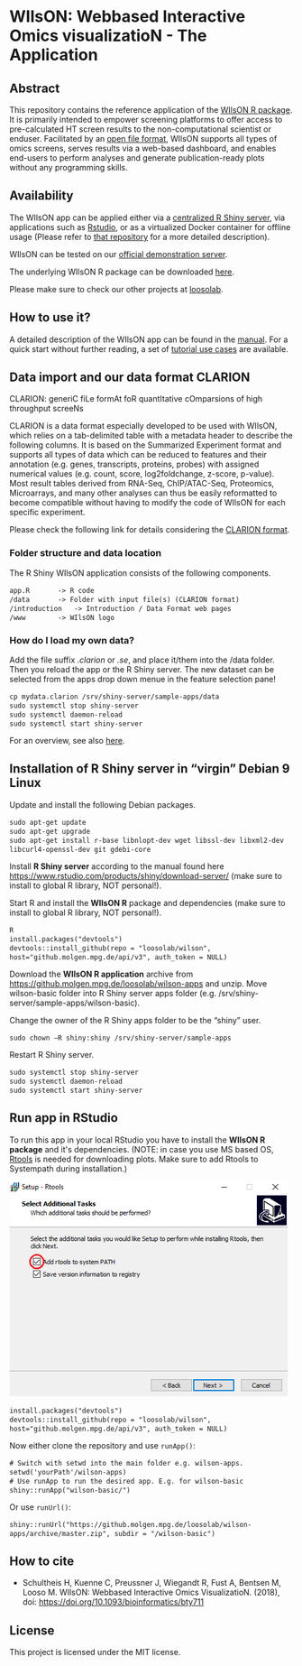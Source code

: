 # WIlsON: Webbased Interactive Omics visualizatioN -  The Application
## Abstract
This repository contains the reference application of the [WIlsON R package]( https://github.molgen.mpg.de/loosolab/wilson). It is primarily intended to empower screening platforms to offer access to pre-calculated HT screen results to the non-computational scientist or enduser. Facilitated by an [open file format](#clarion), WIlsON supports all types of omics screens, serves results via a web-based dashboard, and enables end-users to perform analyses and generate publication-ready plots without any programming skills.

## Availability
The WIlsON app can be applied either via a [centralized R Shiny server](#shiny), via applications such as [Rstudio](#studio), or as a virtualized Docker container for offline usage (Please refer to [that repository](https://hub.docker.com/r/loosolab/wilson/) for a more detailed description).


WIlsON can be tested on our [official demonstration server](http://loosolab.mpi-bn.mpg.de/apps/wilson/). 

The underlying WIlsON R package can be downloaded [here](https://github.molgen.mpg.de/loosolab/wilson). 

Please make sure to check our other projects at [loosolab](http://loosolab.mpi-bn.mpg.de/).

## How to use it?
A detailed description of the WIlsON app can be found in the [manual](https://github.molgen.mpg.de/loosolab/wilson-apps/wiki). For a quick start without further reading, a set of [tutorial use cases](https://github.molgen.mpg.de/loosolab/wilson-apps/wiki#use_cases) are available.

<a name="clarion"/></a>
## Data import and our data format CLARION

CLARION: generiC fiLe formAt foR quantItative cOmparsions of high throughput screeNs

CLARION is a data format especially developed to be used with WIlsON, which relies on a tab-delimited table with a metadata header to describe the following columns. It is based on the Summarized Experiment format and supports all types of data which can be reduced to features and their annotation (e.g. genes, transcripts, proteins, probes) with assigned numerical values (e.g. count, score, log2foldchange, z-score, p-value). Most result tables derived from RNA-Seq, ChIP/ATAC-Seq, Proteomics, Microarrays, and many other analyses can thus be easily reformatted to become compatible without having to modify the code of WIlsON for each specific experiment.

Please check the following link for details considering the [CLARION format](https://github.molgen.mpg.de/loosolab/wilson-apps/wiki/CLARION-Format).

### Folder structure and data location
The R Shiny WIlsON application consists of the following components.
```
app.R		-> R code
/data		-> Folder with input file(s) (CLARION format)
/introduction	-> Introduction / Data Format web pages
/www		-> WIlsON logo
```



### How do I load my own data?
Add the file suffix *.clarion* or *.se*, and place it/them into the /data folder. Then you reload the app or the R Shiny server. The new dataset can be selected from the apps drop down menue in the feature selection pane! 
```
cp mydata.clarion /srv/shiny-server/sample-apps/data
sudo systemctl stop shiny-server
sudo systemctl daemon-reload
sudo systemctl start shiny-server
```

For an overview, see also [here](https://github.molgen.mpg.de/loosolab/wilson-apps/wiki/CLARION-Format#import-data-into-the-app).


<a name="shiny"/></a>
## Installation of R Shiny server in “virgin” Debian 9 Linux
Update and install the following Debian packages.
```
sudo apt-get update
sudo apt-get upgrade
sudo apt-get install r-base libnlopt-dev wget libssl-dev libxml2-dev libcurl4-openssl-dev git gdebi-core
```

Install **R Shiny server** according to the manual found here https://www.rstudio.com/products/shiny/download-server/ (make sure to install to global R library, NOT personal!).

Start R and install the **WIlsON R** package and dependencies (make sure to install to global R library, NOT personal!).
```
R
install.packages("devtools")
devtools::install_github(repo = "loosolab/wilson", host="github.molgen.mpg.de/api/v3", auth_token = NULL)
```

Download the **WIlsON R application** archive from https://github.molgen.mpg.de/loosolab/wilson-apps and unzip. Move wilson-basic folder into R Shiny server apps folder (e.g. /srv/shiny-server/sample-apps/wilson-basic).

Change the owner of the R Shiny apps folder to be the “shiny” user.
```
sudo chown –R shiny:shiny /srv/shiny-server/sample-apps 
```

Restart R Shiny server.
```
sudo systemctl stop shiny-server
sudo systemctl daemon-reload
sudo systemctl start shiny-server
```


<a name="studio"/></a>
## Run app in RStudio
To run this app in your local RStudio you have to install the **WIlsON R package** and it's dependencies.
(NOTE: in case you use MS based OS, [Rtools](https://cran.r-project.org/bin/windows/Rtools/) is needed for downloading plots. Make sure to add Rtools to Systempath during installation.)

![rtools install](images/rtools_install.png)

```
install.packages("devtools")
devtools::install_github(repo = "loosolab/wilson", host="github.molgen.mpg.de/api/v3", auth_token = NULL)
```
Now either clone the repository and use ``runApp()``:
```
# Switch with setwd into the main folder e.g. wilson-apps.
setwd('yourPath'/wilson-apps)
# Use runApp to run the desired app. E.g. for wilson-basic
shiny::runApp("wilson-basic/")
```
Or use ``runUrl()``:
```
shiny::runUrl("https://github.molgen.mpg.de/loosolab/wilson-apps/archive/master.zip", subdir = "/wilson-basic")
```

## How to cite
* Schultheis H, Kuenne C, Preussner J, Wiegandt R, Fust A, Bentsen M, Looso M. WIlsON: Webbased Interactive Omics VisualizatioN. (2018), doi: https://doi.org/10.1093/bioinformatics/bty711

## License
This project is licensed under the MIT license.
